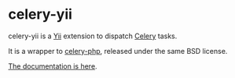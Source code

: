 celery-yii
==========

celery-yii is a [Yii](http://www.yiiframework.com) extension to dispatch [Celery](http://celeryproject.org) tasks.

It is a wrapper to [celery-php](https://github.com/gjedeer/celery-php), released under the same BSD license.

[The documentation is here](http://www.yiiframework.com/extension/celery-yii).

